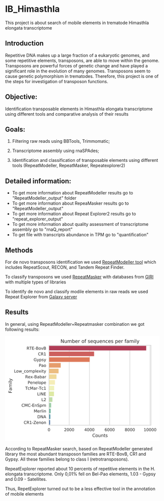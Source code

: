 # IB_Himasthla
This project is about search of mobile elements in trematode Himasthla elongata transcriptome

## Introduction
Repetitive DNA makes up a large fraction of a eukaryotic genomes, and some repetitive elements, transposons, are able to move within the genome. Transposons are powerful forces of genetic change and have played a significant role in the evolution of many genomes.
Transposons seem to cause genetic polymorphism in trematodes. Therefore, this project is one of the steps for investigation of transposon functions.

## Objective:
Identification transposable elements in Himasthla elongata transcriptome using different tools and comparative analysis of their results

## Goals:

1. Filtering raw reads using BBTools, Trimmomatic;

2. Transcriptome assembly using rnaSPAdes;

3. Identification and classification of transposable elements using different tools (RepeatModeller, RepeatMasker, Repeatexplorer2)

## Detailed information:

* To get more information about RepeatModeller results go to "RepeatModeller_output" folder
* To get more information about RepeaMasker results go to "RepeatModeller_output"
* To get more information about Repeat Explorer2 results go to "repeat_explorer_output"
* To get more information about quality assessment of transcriptome assembly go to "rnaQ_report"
* To get file with transcripts abundance in TPM go to "quantification"

## Methods

For de novo transposons identification we used [RepeatModeller tool](http://www.repeatmasker.org/RepeatModeler/) which includes RepeatScout, RECON, and Tandem Repeat Finder.

To classify transposons we used [RepeatMasker](http://www.repeatmasker.org/) with databases from [GIRI](https://www.girinst.org/repbase/) with multiple types of libraries

To identify de novo and classify modile elements in raw reads we used Repeat Explorer from [Galaxy server](http://repeatexplorer.org/)

## Results

In general, using RepeatModeller+Repeatmasker combination we got following results:

![RepeatModeller+RepeatMasker results](https://github.com/NickPanyushev/IB_Himasthla/blob/master/Plots/Counts.png)

According to RepeatMasker search, based on RepeatModeller generated library the most abundant transposon families are RTE-BovB, CR1 and Gypsy. All these families belong to class I (retrotransposons).

RepeatExplorer reported about 10 percents of repetitive elements in the H. elongata transcriptome. Only 0,01% fell on Bel-Pao elements, 1.03 - Gypsy and 0.09 - Satellites. 

Thus, RepetExplorer turned out to be a less effective tool in the annotation of mobile elements




